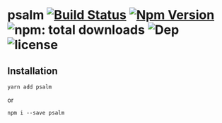 # psalm [![Build Status](https://travis-ci.org/bung87/psalm.svg?branch=master)](https://travis-ci.org/bung87/psalm) [![Npm Version](https://badgen.net/npm/v/psalm)](https://www.npmjs.com/package/psalm) ![npm: total downloads](https://badgen.net/npm/dt/psalm) ![Dep](https://badgen.net/david/dep/bung87/psalm) ![license](https://badgen.net/npm/license/psalm)

## Installation

`yarn add psalm`

or

`npm i --save psalm`
